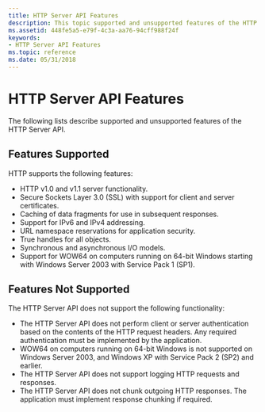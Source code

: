 ```yaml
---
title: HTTP Server API Features
description: This topic supported and unsupported features of the HTTP Server API.
ms.assetid: 448fe5a5-e79f-4c3a-aa76-94cff988f24f
keywords:
- HTTP Server API Features
ms.topic: reference
ms.date: 05/31/2018
---
```


# HTTP Server API Features

The following lists describe supported and unsupported features of the HTTP Server API.

## Features Supported

HTTP supports the following features:

-   HTTP v1.0 and v1.1 server functionality.
-   Secure Sockets Layer 3.0 (SSL) with support for client and server certificates.
-   Caching of data fragments for use in subsequent responses.
-   Support for IPv6 and IPv4 addressing.
-   URL namespace reservations for application security.
-   True handles for all objects.
-   Synchronous and asynchronous I/O models.
-   Support for WOW64 on computers running on 64-bit Windows starting with Windows Server 2003 with Service Pack 1 (SP1).

## Features Not Supported

The HTTP Server API does not support the following functionality:

-   The HTTP Server API does not perform client or server authentication based on the contents of the HTTP request headers. Any required authentication must be implemented by the application.
-   WOW64 on computers running on 64-bit Windows is not supported on Windows Server 2003, and Windows XP with Service Pack 2 (SP2) and earlier.
-   The HTTP Server API does not support logging HTTP requests and responses.
-   The HTTP Server API does not chunk outgoing HTTP responses. The application must implement response chunking if required.

 

 




